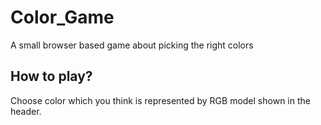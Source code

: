 # Color_Game
A small browser based game about picking the right colors

## How to play?

Choose color which you think is represented by RGB model shown in the header.